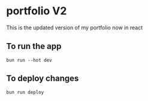 # portfolio V2

This is the updated version of my portfolio now in react

## To run the app

```
bun run --hot dev
```

## To deploy changes
```
bun run deploy
